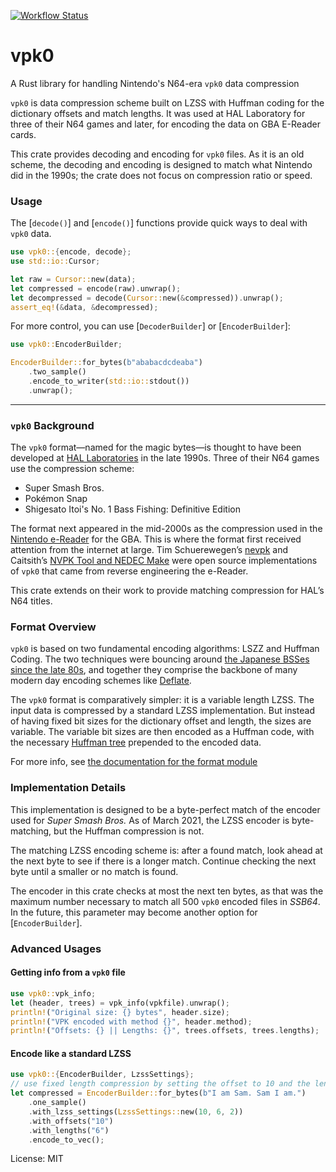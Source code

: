 [![Workflow Status](https://github.com/tehzz/vpk0/workflows/main/badge.svg)](https://github.com/tehzz/vpk0/actions?query=workflow%3A%22main%22)

# vpk0

A Rust library for handling Nintendo's N64-era `vpk0` data compression

`vpk0` is data compression scheme built on LZSS with Huffman coding for the
dictionary offsets and match lengths.
It was used at HAL Laboratory for three of their N64 games and later,
for encoding the data on GBA E-Reader cards.

This crate provides decoding and encoding for `vpk0` files.
As it is an old scheme, the decoding and encoding is designed to match what
Nintendo did in the 1990s; the crate does not focus on compression ratio or speed.

### Usage
The [`decode()`] and [`encode()`] functions provide quick ways to deal with
`vpk0` data.

```rust
use vpk0::{encode, decode};
use std::io::Cursor;

let raw = Cursor::new(data);
let compressed = encode(raw).unwrap();
let decompressed = decode(Cursor::new(&compressed)).unwrap();
assert_eq!(&data, &decompressed);
```

For more control, you can use [`DecoderBuilder`] or [`EncoderBuilder`]:

```rust
use vpk0::EncoderBuilder;

EncoderBuilder::for_bytes(b"ababacdcdeaba")
    .two_sample()
    .encode_to_writer(std::io::stdout())
    .unwrap();
```
--------------------------------------------------------------------------------
### `vpk0` Background
The `vpk0` format—named for the magic bytes—is thought to have been developed
at [HAL Laboratories] in the late 1990s. Three of their N64 games use the compression scheme:
* Super Smash Bros.
* Pokémon Snap
* Shigesato Itoi's No. 1 Bass Fishing: Definitive Edition

The format next appeared in the mid-2000s as the compression used in the [Nintendo e-Reader]
for the GBA. This is where the format first received attention from the internet at large.
Tim Schuerewegen’s [nevpk] and Caitsith’s [NVPK Tool and NEDEC Make] were
open source implementations of `vpk0` that came from reverse engineering the e-Reader.

This crate extends on their work to provide matching compression for HAL’s N64 titles.

### Format Overview
`vpk0` is based on two fundamental encoding algorithms: LSZZ and Huffman Coding.
The two techniques were bouncing around [the Japanese BSSes since the late 80s],
and together they comprise the backbone of many modern day encoding schemes like [Deflate].

The `vpk0` format is comparatively simpler: it is a variable length LZSS.
The input data is compressed by a standard LZSS implementation.
But instead of having fixed bit sizes for the dictionary offset and length, the sizes are variable.
The variable bit sizes are then encoded as a Huffman code, with the necessary
[Huffman tree](format::TreeInfo) prepended to the encoded data.

For more info, see [the documentation for the format module](crate::format)

### Implementation Details
This implementation is designed to be a byte-perfect match of the encoder used
for *Super Smash Bros.* As of March 2021, the LZSS encoder is byte-matching,
but the Huffman compression is not.

The matching LZSS encoding scheme is: after a found match, look ahead at the next byte
to see if there is a longer match. Continue checking the next byte until
a smaller or no match is found.

The encoder in this crate checks at most the next ten bytes,
as that was the maximum number necessary to match all 500 `vpk0` encoded files in *SSB64*.
In the future, this parameter may become another option for [`EncoderBuilder`].

### Advanced Usages
#### Getting info from a `vpk0` file
```rust
use vpk0::vpk_info;
let (header, trees) = vpk_info(vpkfile).unwrap();
println!("Original size: {} bytes", header.size);
println!("VPK encoded with method {}", header.method);
println!("Offsets: {} || Lengths: {}", trees.offsets, trees.lengths);
```

#### Encode like a standard LZSS
```rust
use vpk0::{EncoderBuilder, LzssSettings};
// use fixed length compression by setting the offset to 10 and the length to 6.
let compressed = EncoderBuilder::for_bytes(b"I am Sam. Sam I am.")
    .one_sample()
    .with_lzss_settings(LzssSettings::new(10, 6, 2))
    .with_offsets("10")
    .with_lengths("6")
    .encode_to_vec();
```

[HAL Laboratories]: https://www.hallab.co.jp/eng/
[Nintendo e-Reader]: https://en.m.wikipedia.org/wiki/Nintendo_e-Reader
[nevpk]: http://users.skynet.be/firefly/gba/e-reader/tools/index.htm
[NVPK Tool and NEDEC Make]: https://caitsith2.com/ereader/devtools.htm
[the Japanese BSSes since the late 80s]: https://web.archive.org/web/20160110174426/https://oku.edu.mie-u.ac.jp/~okumura/compression/history.html
[Deflate]: https://en.m.wikipedia.org/wiki/Deflate

License: MIT
